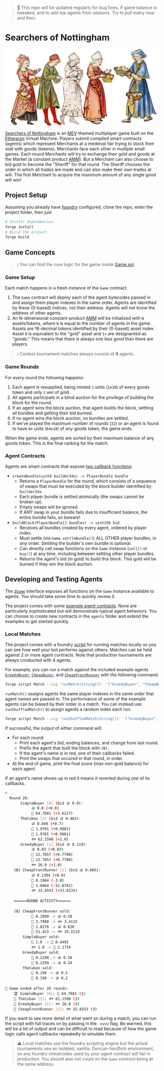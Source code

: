> 🚨 This repo will be updated regularly for bug fixes, if game balance is tweaked, and to add top agents from seasons. Try to pull every now and then.

# Searchers of Nottingham

![illustration](static/illustration.png)

[Searchers of Nottingham](https://dragonfly-xyz.github.io/nottingham-frontend) is an [MEV](https://chain.link/education-hub/maximal-extractable-value-mev)-themed multiplayer game built on the [Ethereum](https://ethereum.org) Virtual Machine. Players submit compiled smart contracts (agents) which represent Merchants at a medieval fair trying to stock their stall with goods (tokens). Merchants face each other in multiple small games. Each round Merchants will try to exchange their gold and goods at the Market (a constant product [AMM](https://chain.link/education-hub/what-is-an-automated-market-maker-amm)). But a Merchant can also choose to bid gold to become the "Sheriff" for that round. The Sheriff chooses the order in which all trades are made and can also make their own trades at will. The first Merchant to acquire the maximum amount of any single good will win!

## Project Setup
Assuming you already have [foundry](https://getfoundry.sh) configured, clone the repo, enter the project folder, then just

```bash
# Install dependencies.
forge install
# Build the project.
forge build
```

## Game Concepts

> ℹ️ You can find the core logic for the game inside [Game.sol](./src/game/Game.sol).

### Game Setup

Each match happens in a fresh instance of the `Game` contract.

1. The `Game` contract will deploy each of the agent bytecodes passed in and assign them player indexes in the same order. Agents are identified by these (0-based) indices, not their address. Agents will not know the address of other agents.
2. An N-dimensional constant-product [AMM](./src/game/Markets.sol) will be initialized with `N` assets/tokens, where `N` is equal to the number of agents in the game. Assets are 18-decimal tokens identified by their (0-based) asset index. Asset `0` is equivalent to the "gold" asset and `1+` are designanted as "goods." This means that there is always one less good than there are players.

> ℹ️ Contest tournament matches always consist of **4** agents.

### Game Rounds

For every round the following happens:

1. Each agent is resupplied, being minted `1` units (`1e18`) of every goods token and only `1` *wei* of gold.
2. All agents participate in a blind auction for the privilege of building the block for the round.
3. If an agent wins the block auction, that agent builds the block, settling all bundles and getting their bid burned.
4. If no agent wins the block auction, no bundles are settled.
5. If we've played the maximum number of rounds (`32`) or an agent is found to have `64` units (`64e18`) of *any* goods token, the game ends.

When the game ends, agents are sorted by their maximum balance of any goods token. This is the final ranking for the match.

### Agent Contracts

Agents are smart contracts that expose [two callback functions](./src/game/IPlayer.sol):

* `createBundle(uint8 builderIdx) -> PlayerBundle bundle`
    * Returns a `PlayerBundle` for the round, which consists of a sequence of swaps that must be executed by the block builder identified by `builderIdx`.
	* Each player bundle is settled atomically (the swaps cannot be broken up).
	* Empty swaps will be ignored.
	* If ANY swap in your bundle fails due to insufficient balance, the entire bundle fails, so beware!
* `buildBlock(PlayerBundle[] bundles) -> uint256 bid`
    * Receives all bundles created by every agent, ordered by player index.
    * Must settle (via `Game.settleBundle()`) ALL OTHER player bundles, in *any* order. Settiling the builder's own bundle is optional.
    * Can directly call swap functions on the `Game` instance (`sell()` or `buy()`) at any time, including between settling other player bundles.
    * Returns the agent's bid (in gold) to build this block. This gold will be burned if they win the block auction.

## Developing and Testing Agents

The [`IGame`](./src/game/IGame.sol) interface exposes all functions on the `Game` instance available to agents. You should take some time to quickly review it.

The project comes with some [example agent contracts](./script/agents/). None are particularly sophisticated but will demonstrate typical agent behaviors. You can choose to create new contracts in the `agents` folder and extend the examples to get started quickly.

### Local Matches
The project comes with a foundry [script](./script/Match.sol) for running matches locally so you can see how well your bot performs against others. Matches can be held against 2 or more agent contracts. Note that production tournaments are always conducted with 4 agents.

For example, you can run a match against the included example agents [`GreedyBuyer`](./script/agents/GreedyBuyer.sol), [`CheapBuyer`](./script/agents/CheapBuyer.sol), and [`CheapFrontRunner`](./script/agents/CheapFrontRunner.sol) with the following command:

```bash
forge script Match --sig 'runMatch(string[])' '["GreedyBuyer", "CheapBuyer", "CheapFrontRunner"]'
```

`runMatch()` assigns agents the same player indexes in the same order that agent names are passed in. The performance of some of the example agents can be biased by their order in a match. You can instead use `runShuffledMatch()` to assign agents a random index each run:

```bash
forge script Match --sig 'runShuffledMatch(string[])' '["GreedyBuyer", "CheapBuyer", "CheapFrontRunner"]'
```

If successful, the output of either command will:
- For each round:
	- Print each agent's bid, ending balances, and change from last round.
    - Prefix the agent that built the block with `(B)`.
	- If the agent's name is in red, one of their callbacks failed.
	- Print the swaps that occured in that round, in order.
- At the end of game, print the final score (max non-gold balance) for each agent.

If an agent's name shows up in red it means it reverted during one of its callbacks.

```bash
# ...
  Round 26:
  	   SimpleBuyer [0] (bid 🪙 0.0):
			🪙 0.0 (+0.0)
			🍅 64.7681 (+3.6227)
  	   TheCuban [3] (bid 🪙 0.462):
			🪙 0.840 (+0.7)
			🍅 1.9701 (+0.9801)
			🥖 1.9701 (+0.9801)
			🐟️ 62.1590 (+1.0)
  	   GreedyBuyer [1] (bid 🪙 0.119):
			🪙 0.83 (+0.83)
			🍅 22.7657 (+0.7700)
			🥖 22.7657 (+0.7700)
			🐟️ 26.0 (+1.0)
  	(B) CheapFrontRunner [2] (bid 🪙 0.685):
			🪙 0.1394 (+0.0)
			🍅 0.1994 (-3.0)
			🥖 2.6864 (-52.8701)
			🐟️ 25.6553 (+23.6235)
  
	======ROUND ACTIVITY======

  	(B) CheapFrontRunner sold:
			🍅 0.2099 -> 🪙 0.58
			🍅 3.7900 -> 🐟️ 3.4115
			🥖 2.8278 -> 🪙 0.626
			🥖 51.423 -> 🐟️ 19.2119
  	    SimpleBuyer sold:
			🥖 1.0 -> 🍅 0.4492
			🐟️ 1.0 -> 🍅 2.1734
  	    GreedyBuyer sold:
			🍅 0.2299 -> 🪙 0.58
			🥖 0.2299 -> 🪙 0.24
  	    TheCuban sold:
			🍅 0.199 -> 🪙 0.5
			🥖 0.199 -> 🪙 0.2
  
🏁 Game ended after 26 rounds:
  	🏆️ SimpleBuyer [0]: 🍅 64.7681 (1)
  	🥈 TheCuban [3]: 🐟️ 62.1590 (3)
  	🥉 GreedyBuyer [1]: 🐟️ 26.0 (3)
  	🥉 CheapFrontRunner [2]: 🐟️ 25.6553 (3)
```

If you want to see more detail of what went on during a match, you can run the script with full traces on by passing in the `-vvvv` flag. Be warned, this will be a lot of output and can be difficult to read because of how the game logic calls agent callbacks repeatedly to simulate them.

>⚠️ Local matches use the foundry scripting engine but the actual tournaments use an isolated, vanilla, Dencun-hardfork environment, so any foundry cheatcodes used by your agent contract will fail in production. You should also not count on the `Game` contract being at the same address.